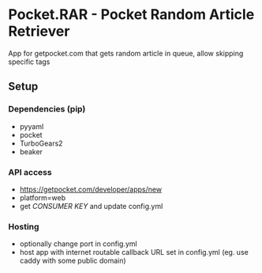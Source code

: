 # Pocket.RAR - Pocket Random Article Retriever
App for getpocket.com that gets random article in queue, allow skipping specific tags

## Setup

### Dependencies (pip)
* pyyaml
* pocket
* TurboGears2
* beaker


### API access
* https://getpocket.com/developer/apps/new
* platform=web
* get *CONSUMER KEY* and update config.yml

### Hosting
* optionally change port in config.yml
* host app with internet routable callback URL set in config.yml (eg. use caddy with some public domain)
